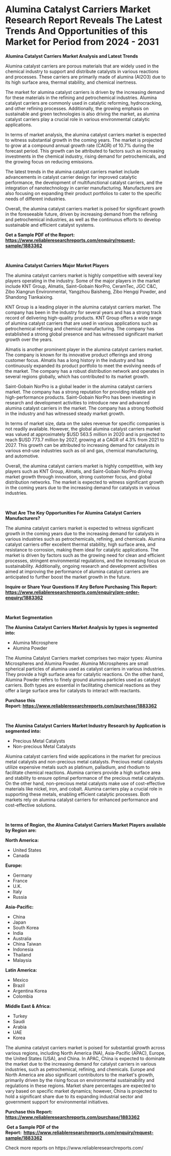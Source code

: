 <p><h1>Alumina Catalyst Carriers Market Research Report Reveals The Latest Trends And Opportunities of this Market for Period from 2024 - 2031</h1></p><p><strong>Alumina Catalyst Carriers Market Analysis and Latest Trends</strong></p>
<p><p>Alumina catalyst carriers are porous materials that are widely used in the chemical industry to support and distribute catalysts in various reactions and processes. These carriers are primarily made of alumina (Al2O3) due to its high surface area, thermal stability, and chemical inertness.</p><p>The market for alumina catalyst carriers is driven by the increasing demand for these materials in the refining and petrochemical industries. Alumina catalyst carriers are commonly used in catalytic reforming, hydrocracking, and other refining processes. Additionally, the growing emphasis on sustainable and green technologies is also driving the market, as alumina catalyst carriers play a crucial role in various environmental catalytic applications.</p><p>In terms of market analysis, the alumina catalyst carriers market is expected to witness substantial growth in the coming years. The market is projected to grow at a compound annual growth rate (CAGR) of 10.7% during the forecast period. This growth can be attributed to factors such as increasing investments in the chemical industry, rising demand for petrochemicals, and the growing focus on reducing emissions.</p><p>The latest trends in the alumina catalyst carriers market include advancements in catalyst carrier design for improved catalytic performance, the development of multifunctional catalyst carriers, and the integration of nanotechnology in carrier manufacturing. Manufacturers are also focusing on expanding their product portfolios to cater to the specific needs of different industries.</p><p>Overall, the alumina catalyst carriers market is poised for significant growth in the foreseeable future, driven by increasing demand from the refining and petrochemical industries, as well as the continuous efforts to develop sustainable and efficient catalyst systems.</p></p>
<p><strong>Get a Sample PDF of the Report:&nbsp; <a href="https://www.reliableresearchreports.com/enquiry/request-sample/1883362">https://www.reliableresearchreports.com/enquiry/request-sample/1883362</a></strong></p>
<p>&nbsp;</p>
<p><strong>Alumina Catalyst Carriers Major Market Players</strong></p>
<p><p>The alumina catalyst carriers market is highly competitive with several key players operating in the industry. Some of the major players in the market include KNT Group, Almatis, Saint-Gobain NorPro, CeramTec, JGC C&C, Zibo Xiangrun Environmental, Yangzhou Baisheng, Zibo Hengqi Powder, and Shandong Tiankaixing.</p><p>KNT Group is a leading player in the alumina catalyst carriers market. The company has been in the industry for several years and has a strong track record of delivering high-quality products. KNT Group offers a wide range of alumina catalyst carriers that are used in various applications such as petrochemical refining and chemical manufacturing. The company has established a strong global presence and has witnessed significant market growth over the years.</p><p>Almatis is another prominent player in the alumina catalyst carriers market. The company is known for its innovative product offerings and strong customer focus. Almatis has a long history in the industry and has continuously expanded its product portfolio to meet the evolving needs of the market. The company has a robust distribution network and operates in several regions globally, which has contributed to its market growth.</p><p>Saint-Gobain NorPro is a global leader in the alumina catalyst carriers market. The company has a strong reputation for providing reliable and high-performance products. Saint-Gobain NorPro has been investing in research and development activities to introduce new and advanced alumina catalyst carriers in the market. The company has a strong foothold in the industry and has witnessed steady market growth.</p><p>In terms of market size, data on the sales revenue for specific companies is not readily available. However, the global alumina catalyst carriers market was valued at approximately $USD 563.5 million in 2020 and is projected to reach $USD 773.7 million by 2027, growing at a CAGR of 4.3% from 2021 to 2027. This growth can be attributed to increasing demand for catalysts in various end-use industries such as oil and gas, chemical manufacturing, and automotive.</p><p>Overall, the alumina catalyst carriers market is highly competitive, with key players such as KNT Group, Almatis, and Saint-Gobain NorPro driving market growth through innovation, strong customer focus, and global distribution networks. The market is expected to witness significant growth in the coming years due to the increasing demand for catalysts in various industries.</p></p>
<p>&nbsp;</p>
<p><strong>What Are The Key Opportunities For Alumina Catalyst Carriers Manufacturers?</strong></p>
<p><p>The alumina catalyst carriers market is expected to witness significant growth in the coming years due to the increasing demand for catalysts in various industries such as petrochemicals, refining, and chemicals. Alumina catalyst carriers offer excellent thermal stability, high surface area, and resistance to corrosion, making them ideal for catalytic applications. The market is driven by factors such as the growing need for clean and efficient processes, stringent environmental regulations, and the increasing focus on sustainability. Additionally, ongoing research and development activities aimed at improving the performance of alumina catalyst carriers are anticipated to further boost the market growth in the future.</p></p>
<p><strong>Inquire or Share Your Questions If Any Before Purchasing This Report: <a href="https://www.reliableresearchreports.com/enquiry/pre-order-enquiry/1883362">https://www.reliableresearchreports.com/enquiry/pre-order-enquiry/1883362</a></strong></p>
<p>&nbsp;</p>
<p><strong>Market Segmentation</strong></p>
<p><strong>The Alumina Catalyst Carriers Market Analysis by types is segmented into:</strong></p>
<p><ul><li>Alumina Microsphere</li><li>Alumina Powder</li></ul></p>
<p><p>The Alumina Catalyst Carriers market comprises two major types: Alumina Microspheres and Alumina Powder. Alumina Microspheres are small spherical particles of alumina used as catalyst carriers in various industries. They provide a high surface area for catalytic reactions. On the other hand, Alumina Powder refers to finely ground alumina particles used as catalyst carriers. Both types are essential in facilitating chemical reactions as they offer a large surface area for catalysts to interact with reactants.</p></p>
<p><strong>Purchase this Report:&nbsp;<a href="https://www.reliableresearchreports.com/purchase/1883362">https://www.reliableresearchreports.com/purchase/1883362</a></strong></p>
<p>&nbsp;</p>
<p><strong>The Alumina Catalyst Carriers Market Industry Research by Application is segmented into:</strong></p>
<p><ul><li>Precious Metal Catalysts</li><li>Non-precious Metal Catalysts</li></ul></p>
<p><p>Alumina catalyst carriers find wide applications in the market for precious metal catalysts and non-precious metal catalysts. Precious metal catalysts utilize expensive metals such as platinum, palladium, and rhodium to facilitate chemical reactions. Alumina carriers provide a high surface area and stability to ensure optimal performance of the precious metal catalysts. On the other hand, non-precious metal catalysts make use of cost-effective materials like nickel, iron, and cobalt. Alumina carriers play a crucial role in supporting these metals, enabling efficient catalytic processes. Both markets rely on alumina catalyst carriers for enhanced performance and cost-effective solutions.</p></p>
<p>&nbsp;</p>
<p><strong>In terms of Region, the Alumina Catalyst Carriers Market Players available by Region are:</strong></p>
<p>
    <p> <strong> North America: </strong>
        <ul>
            <li>United States</li>
            <li>Canada</li>
        </ul>
        </p> 
    <p> <strong> Europe: </strong>
        <ul>
            <li>Germany</li>
            <li>France</li>
            <li>U.K.</li>
            <li>Italy</li>
            <li>Russia</li>
        </ul>
        </p> 
    <p> <strong> Asia-Pacific: </strong>
        <ul>
            <li>China</li>
            <li>Japan</li>
            <li>South Korea</li>
            <li>India</li>
            <li>Australia</li>
            <li>China Taiwan</li>
            <li>Indonesia</li>
            <li>Thailand</li>
            <li>Malaysia</li>
        </ul>
        </p> 
    <p> <strong> Latin America: </strong>
        <ul>
            <li>Mexico</li>
            <li>Brazil</li>
            <li>Argentina Korea</li>
            <li>Colombia</li>
        </ul>
        </p> 
    <p> <strong> Middle East & Africa: </strong>
        <ul>
            <li>Turkey</li>
            <li>Saudi</li>
            <li>Arabia</li>
            <li>UAE</li>
            <li>Korea</li>
        </ul>
    </p>
    </p>
<p><p>The alumina catalyst carriers market is poised for substantial growth across various regions, including North America (NA), Asia-Pacific (APAC), Europe, the United States (USA), and China. In APAC, China is expected to dominate the market due to the increasing demand for catalyst carriers in various industries, such as petrochemical, refining, and chemicals. Europe and North America are also significant contributors to the market's growth, primarily driven by the rising focus on environmental sustainability and regulations in these regions. Market share percentages are expected to vary based on specific market dynamics; however, China is projected to hold a significant share due to its expanding industrial sector and government support for environmental initiatives.</p></p>
<p><strong>Purchase this Report: <a href="https://www.reliableresearchreports.com/purchase/1883362">https://www.reliableresearchreports.com/purchase/1883362</a></strong></p>
<p>&nbsp;<strong>Get a Sample PDF of the Report:&nbsp;&nbsp;<a href="https://www.reliableresearchreports.com/enquiry/request-sample/1883362">https://www.reliableresearchreports.com/enquiry/request-sample/1883362</a></strong></p>
<p><strong></strong></p>
<p>Check more reports on https://www.reliableresearchreports.com/</p>